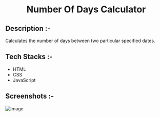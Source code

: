 # <p align="center">Number Of Days Calculator</p>

## Description :-

Calculates the number of days between two particular specified dates.

## Tech Stacks :-

- HTML
- CSS
- JavaScript

## Screenshots :-

![image](https://github.com/Rakesh9100/CalcDiverse/assets/73993775/ea194577-0adb-4719-9692-5cc8282fd3a6)
